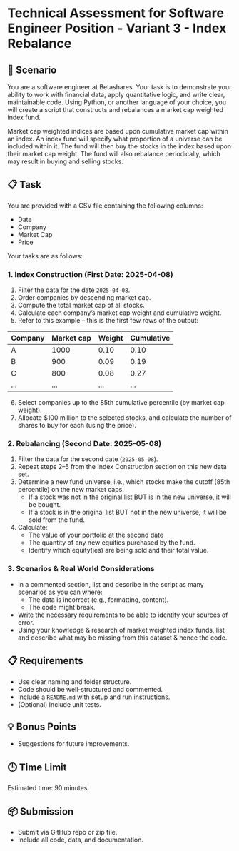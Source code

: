 # Technical Assessment for Software Engineer Position - Variant 3 - Index Rebalance

## 📘 Scenario
You are a software engineer at Betashares. Your task is to demonstrate your ability to work with financial data, apply quantitative logic, and write clear, maintainable code. Using Python, or another language of your choice, you will create a script that constructs and rebalances a market cap weighted index fund.

Market cap weighted indices are based upon cumulative market cap within an index. An index fund will specify what proportion of a universe can be included within it.
The fund will then buy the stocks in the index based upon their market cap weight. The fund will also rebalance periodically, which may result in buying and selling stocks.

## 📋 Task
You are provided with a CSV file containing the following columns:
- Date
- Company
- Market Cap
- Price

Your tasks are as follows:

### 1. Index Construction (First Date: 2025-04-08)
1. Filter the data for the date `2025-04-08`.
2. Order companies by descending market cap.
3. Compute the total market cap of all stocks.
4. Calculate each company’s market cap weight and cumulative weight.
5. Refer to this example – this is the first few rows of the output:

| Company | Market cap | Weight | Cumulative |
|---------|------------|--------|------------|
| A       | 1000       | 0.10   | 0.10       |
| B       | 900        | 0.09   | 0.19       |
| C       | 800        | 0.08   | 0.27       |
| ...     | ...        | ...    | ...        |

6. Select companies up to the 85th cumulative percentile (by market cap weight).
7. Allocate $100 million to the selected stocks, and calculate the number of shares to buy for each (using the price).

### 2. Rebalancing (Second Date: 2025-05-08)
1. Filter the data for the second date (`2025-05-08`).
2. Repeat steps 2–5 from the Index Construction section on this new data set.
3. Determine a new fund universe, i.e., which stocks make the cutoff (85th percentile) on the new market caps.
   - If a stock was not in the original list BUT is in the new universe, it will be bought.
   - If a stock is in the original list BUT not in the new universe, it will be sold from the fund.
4. Calculate:
   - The value of your portfolio at the second date
   - The quantity of any new equities purchased by the fund.
   - Identify which equity(ies) are being sold and their total value.

### 3. Scenarios & Real World Considerations
- In a commented section, list and describe in the script as many scenarios as you can where:
  - The data is incorrect (e.g., formatting, content).
  - The code might break.
- Write the necessary requirements to be able to identify your sources of error.
- Using your knowledge & research of market weighted index funds, list and describe what may be missing from this dataset & hence the code.

## 📋 Requirements
- Use clear naming and folder structure.
- Code should be well-structured and commented.
- Include a `README.md` with setup and run instructions.
- (Optional) Include unit tests.

## 💡 Bonus Points
- Suggestions for future improvements.

## 🕒 Time Limit
Estimated time: 90 minutes

## 📦 Submission
- Submit via GitHub repo or zip file.
- Include all code, data, and documentation.